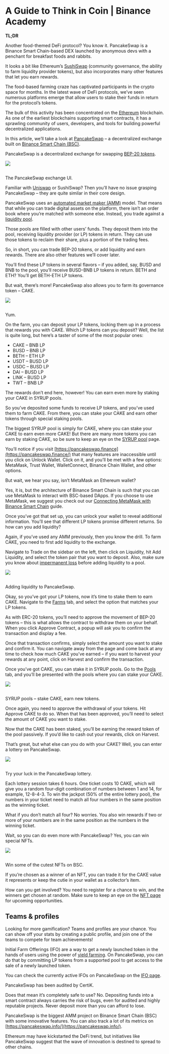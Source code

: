 # A Guide to Think in Coin \| Binance Academy

**TL;DR**

Another food-themed DeFi protocol? You know it. PancakeSwap is a Binance Smart Chain-based DEX launched by anonymous devs with a penchant for breakfast foods and rabbits.

It looks a bit like Ethereum’s [SushiSwap](https://academy.binance.com/en/articles/your-guide-to-sushiswap) \(community governance, the ability to farm liquidity provider tokens\), but also incorporates many other features that let you earn rewards.

The food-based farming craze has captivated participants in the crypto space for months. In the latest wave of DeFi protocols, we’ve seen numerous platforms emerge that allow users to stake their funds in return for the protocol’s tokens.

The bulk of this activity has been concentrated on the [Ethereum](https://academy.binance.com/en/articles/what-is-ethereum) blockchain. As one of the earliest blockchains supporting smart contracts, it has a sprawling community of users, developers, and tools for building powerful decentralized applications.

In this article, we’ll take a look at [PancakeSwap](https://pancakeswap.finance/) – a decentralized exchange built on [Binance Smart Chain \(BSC\)](https://academy.binance.com/en/articles/an-introduction-to-binance-smart-chain-bsc).

PancakeSwap is a decentralized exchange for swapping [BEP-20 tokens](https://academy.binance.com/en/glossary/bep-20).

![](../.gitbook/assets/4d817e628090432db93d7ba2fc91c012.png)

![pancake-img1](data:image/gif;base64,R0lGODlhAQABAIAAAAAAAP///yH5BAEAAAAALAAAAAABAAEAAAIBRAA7)

The PancakeSwap exchange UI.

Familiar with [Uniswap](https://academy.binance.com/en/articles/what-is-uniswap-and-how-does-it-work) or SushiSwap? Then you’ll have no issue grasping PancakeSwap – they are quite similar in their core design.

PancakeSwap uses an [automated market maker \(AMM\)](https://academy.binance.com/en/articles/what-is-an-automated-market-maker-amm) model. That means that while you can trade digital assets on the platform, there isn’t an order book where you’re matched with someone else. Instead, you trade against a [liquidity pool](https://academy.binance.com/en/articles/what-are-liquidity-pools-in-defi).

Those pools are filled with other users’ funds. They deposit them into the pool, receiving liquidity provider \(or LP\) tokens in return. They can use those tokens to reclaim their share, plus a portion of the trading fees.

So, in short, you can trade BEP-20 tokens, or add liquidity and earn rewards. There are also other features we’ll cover later.

You’ll find these LP tokens in several flavors – if you added, say, BUSD and BNB to the pool, you’ll receive BUSD-BNB LP tokens in return. BETH and ETH? You’ll get BETH-ETH LP tokens.

But wait, there’s more! PancakeSwap also allows you to farm its governance token – CAKE.

![](../.gitbook/assets/d0f96011ab6645769e8fc1d71e0e0385.png)

![](data:image/gif;base64,R0lGODlhAQABAIAAAAAAAP///yH5BAEAAAAALAAAAAABAAEAAAIBRAA7)

Yum.

On the farm, you can deposit your LP tokens, locking them up in a process that rewards you with CAKE. Which LP tokens can you deposit? Well, the list is quite long, but here’s a taster of some of the most popular ones:

* CAKE – BNB LP
* BUSD – BNB LP
* BETH – ETH LP
* USDT – BUSD LP
* USDC – BUSD LP
* DAI – BUSD LP
* LINK – BUSD LP
* TWT – BNB LP

The rewards don’t end here, however! You can earn even more by staking your CAKE in SYRUP pools.

So you’ve deposited some funds to receive LP tokens, and you’ve used them to farm CAKE. From there, you can stake your CAKE and earn other tokens through special staking pools.

The biggest SYRUP pool is simply for CAKE, where you can stake your CAKE to earn even more CAKE! But there are many more tokens you can earn by staking CAKE, so be sure to keep an eye on the [SYRUP pool](https://pancakeswap.finance/pools) page.

You’ll notice if you visit [https://pancakeswap.finance](https://pancakeswap.finance/) that many features are inaccessible until you click on Unlock Wallet. Click on it, and you’ll be met with a few options: MetaMask, Trust Wallet, WalletConnect, Binance Chain Wallet, and other options.

But wait, we hear you say, isn’t MetaMask an Ethereum wallet?

Yes, it is, but the architecture of Binance Smart Chain is such that you can use MetaMask to interact with BSC-based DApps. If you choose to use MetaMask, we suggest you check out our [Connecting MetaMask with Binance Smart Chain](https://academy.binance.com/en/articles/connecting-metamask-to-binance-smart-chain) guide.

Once you’ve got that set up, you can unlock your wallet to reveal additional information. You’ll see that different LP tokens promise different returns. So how can you add liquidity?

Again, if you’ve used any AMM previously, then you know the drill. To farm CAKE, you need to first add liquidity to the exchange.

Navigate to Trade on the sidebar on the left, then click on Liquidity, hit Add Liquidity, and select the token pair that you want to deposit. Also, make sure you know about [impermanent loss](https://academy.binance.com/en/articles/impermanent-loss-explained) before adding liquidity to a pool.

![](../.gitbook/assets/e3e005d6cdf54b1581aea84a2ddcbeef.png)

![pancake-img3](data:image/gif;base64,R0lGODlhAQABAIAAAAAAAP///yH5BAEAAAAALAAAAAABAAEAAAIBRAA7)

Adding liquidity to PancakeSwap.

Okay, so you’ve got your LP tokens, now it’s time to stake them to earn CAKE. Navigate to the [Farms](https://pancakeswap.finance/farms) tab, and select the option that matches your LP tokens.

As with ERC-20 tokens, you’ll need to approve the movement of BEP-20 tokens – this is what allows the contract to withdraw them on your behalf. When you click Approve Contract, a popup will ask you to confirm the transaction and display a fee.

Once that transaction confirms, simply select the amount you want to stake and confirm it. You can navigate away from the page and come back at any time to check how much CAKE you’ve earned – if you want to harvest your rewards at any point, click on Harvest and confirm the transaction.

Once you’ve got CAKE, you can stake it in SYRUP pools. Go to the [Pools](https://pancakeswap.finance/pools) tab, and you’ll be presented with the pools where you can stake your CAKE.

![](../.gitbook/assets/db3f984a1d944ba4933917a91bd0139c.png)

![pancake-img4](data:image/gif;base64,R0lGODlhAQABAIAAAAAAAP///yH5BAEAAAAALAAAAAABAAEAAAIBRAA7)

SYRUP pools – stake CAKE, earn new tokens.

Once again, you need to approve the withdrawal of your tokens. Hit Approve CAKE to do so. When that has been approved, you’ll need to select the amount of CAKE you want to stake.

Now that the CAKE has been staked, you’ll be earning the reward token of the pool passively. If you’d like to cash out your rewards, click on Harvest.

That’s great, but what else can you do with your CAKE? Well, you can enter a lottery on PancakeSwap.

![](../.gitbook/assets/169b38c6f38e4bb2838c536a1a0c4c55.png)

![pancake-img5](data:image/gif;base64,R0lGODlhAQABAIAAAAAAAP///yH5BAEAAAAALAAAAAABAAEAAAIBRAA7)

Try your luck in the PancakeSwap lottery.

Each lottery session takes 6 hours. One ticket costs 10 CAKE, which will give you a random four-digit combination of numbers between 1 and 14, for example, 12-8-4-3. To win the jackpot \(50% of the entire lottery pool\), the numbers in your ticket need to match all four numbers in the same position as the winning ticket.

What if you don’t match all four? No worries. You also win rewards if two or more of your numbers are in the same position as the numbers in the winning ticket.

Wait, so you can do even more with PancakeSwap? Yes, you can win special NFTs.

![](../.gitbook/assets/12e3072b07eb4bcebbb8bc4baa9ee5f8.png)

![](data:image/gif;base64,R0lGODlhAQABAIAAAAAAAP///yH5BAEAAAAALAAAAAABAAEAAAIBRAA7)

Win some of the cutest NFTs on BSC.

If you’re chosen as a winner of an NFT, you can trade it for the CAKE value it represents or keep the cutie in your wallet as a collector’s item.

How can you get involved? You need to register for a chance to win, and the winners get chosen at random. Make sure to keep an eye on the [NFT page](https://pancakeswap.finance/nft) for upcoming opportunities.

## Teams & profiles

Looking for more gamification? Teams and profiles are your chance. You can show off your stats by creating a public profile, and join one of the teams to compete for team achievements!

Initial Farm Offerings \(IFO\) are a way to get a newly launched token in the hands of users using the power of [yield farming](https://academy.binance.com/en/articles/what-is-yield-farming-in-decentralized-finance-defi). On PancakeSwap, you can do that by committing LP tokens from a supported pool to get access to the sale of a newly launched token.

You can check the currently active IFOs on PancakeSwap on the [IFO page](https://pancakeswap.finance/ifo).

PancakeSwap has been audited by CertiK.

Does that mean it’s completely safe to use? No. Depositing funds into a smart contract always carries the risk of bugs, even for audited and highly reputable projects. Never deposit more than you can afford to lose.

PancakeSwap is the biggest AMM project on Binance Smart Chain \(BSC\) with some innovative features. You can also track a lot of its metrics on [https://pancakeswap.info/](https://pancakeswap.info/).

Ethereum may have kickstarted the DeFi trend, but initiatives like PancakeSwap suggest that the wave of innovation is destined to spread to other chains.

